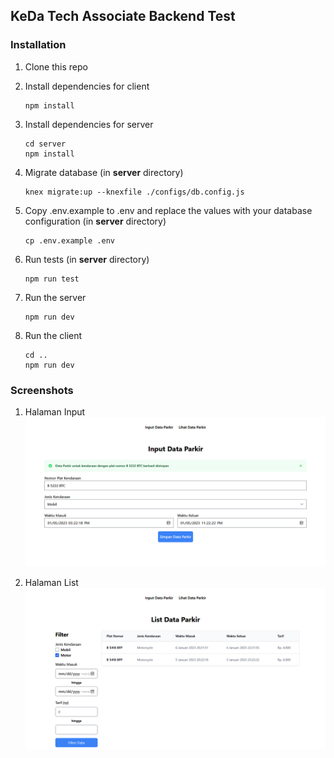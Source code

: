 ## KeDa Tech Associate Backend Test

### Installation

1. Clone this repo

2. Install dependencies for client

   ```shell
   npm install
   ```

3. Install dependencies for server

   ```shell
   cd server
   npm install
   ```

4. Migrate database (in **server** directory)

   ```shell
   knex migrate:up --knexfile ./configs/db.config.js
   ```

5. Copy .env.example to .env and replace the values with your database configuration (in **server** directory)

   ```shell
   cp .env.example .env
   ```

6. Run tests (in **server** directory)

   ```shell
   npm run test
   ```

7. Run the server
   ```shell
   npm run dev
   ```

8. Run the client
    ```
    cd ..
    npm run dev
    ```

### Screenshots
1. Halaman Input
![Halaman Input](/halaman-input.png)

2. Halaman List
![Halaman List](/halaman-list.png)

